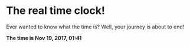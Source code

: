# The real time clock!

Ever wanted to know what the time is? Well, your journey is about to end!

**The time is Nov 19, 2017, 01:41**
